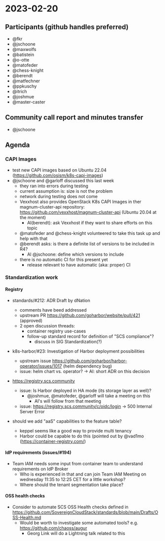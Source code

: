 # 2023-02-20

## Participants (github handles preferred)
* @fkr
* @jschoone
* @maxwolfs
* @batistein
* @o-otte
* @matofeder
* @chess-knight
* @berendt
* @matfechner
* @ppkuschy
* @itrich
* @joshmue
* @master-caster

## Community call report and minutes transfer
* @jschoone

## Agenda

### CAPI Images

* test new CAPI images based on Ubuntu 22.04 (https://github.com/osism/k8s-capi-images)
* @jschoone and @garloff discussed this last week
  * they ran into errors during testing
  * current assumption is: size is not the problem
  * network during testing does not come
  * Vexxhost also provides OpenStack K8s CAPI Images in ther magnum-cluster-api repository: https://github.com/vexxhost/magnum-cluster-api (Ubuntu 20.04 at the moment)
    * AI(berendt): ask Vexxhost if they want to share efforts on this topic
  * @matofeder and @chess-knight volunteered to take this task up and help with that
  * @berendt asks: is there a definite list of versions to be included in R4?
    * AI @jschoone: define which versions to include
  * there is no automatic CI for this present yet
    * release relevant to have automatic (aka: proper) CI

### Standardization work

#### Registry
* standards/#212: ADR Draft by dNation
  * comments have beed addressed
  * upstream PR https://github.com/goharbor/website/pull/421 (approved)
  * 2 open discussion  threads:
    * container registry use-cases
    * follow-up standard record for definition of "SCS compliance"?
      * discuss in SIG Standardization(?)
* k8s-harbor/#23: Investigation of Harbor deployment possibilities
  * upstream issue https://github.com/goharbor/harbor-operator/issues/1017 (helm dependency bug)
  * issue: helm chart vs. operator? -> AI: short ADR on this decision
* https://registry.scs.community
  * issue: Is Harbor deployed in HA mode (its storage layer as well)?
    * @joshmue, @matofeder, @garloff will take a meeting on this
      * AI's will follow from that meeting
  * issue: https://registry.scs.community/c/oidc/login -> 500 Internal Server Error 

* should we add "aaS" capabilities to the feature table?
  * keppel seems like a good way to provide multi tenancy
  * Harbor could be capable to do this (pointed out by @vad1mo (https://container-registry.com/)

#### IdP requirements (issues/#194)
* Team IAM needs some input from container team to understand requirements on IdP Broker
  * Who is experienced in that and can join Team IAM Meeting on wednesday 11:35 to 12:25 CET for a little workshop?
  * Where should the tenant segmentation take place?

#### OSS health checks
* Consider to automate SCS OSS Health checks defined in https://github.com/SovereignCloudStack/standards/blob/main/Drafts/OSS-Health.md 
  * Would be worth to investigate some automated tools? e.g. https://github.com/chaoss/augur 
    * Georg Link will do a Lightning talk related to this

